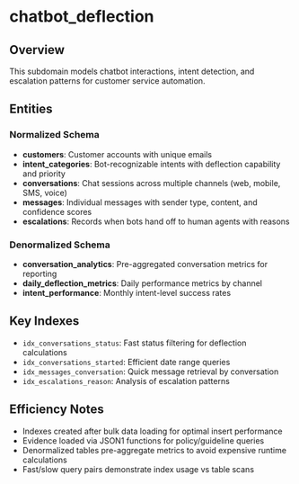 # chatbot_deflection

## Overview
This subdomain models chatbot interactions, intent detection, and escalation patterns for customer service automation.

## Entities

### Normalized Schema
- **customers**: Customer accounts with unique emails
- **intent_categories**: Bot-recognizable intents with deflection capability and priority
- **conversations**: Chat sessions across multiple channels (web, mobile, SMS, voice)
- **messages**: Individual messages with sender type, content, and confidence scores
- **escalations**: Records when bots hand off to human agents with reasons

### Denormalized Schema
- **conversation_analytics**: Pre-aggregated conversation metrics for reporting
- **daily_deflection_metrics**: Daily performance metrics by channel
- **intent_performance**: Monthly intent-level success rates

## Key Indexes
- `idx_conversations_status`: Fast status filtering for deflection calculations
- `idx_conversations_started`: Efficient date range queries
- `idx_messages_conversation`: Quick message retrieval by conversation
- `idx_escalations_reason`: Analysis of escalation patterns

## Efficiency Notes
- Indexes created after bulk data loading for optimal insert performance
- Evidence loaded via JSON1 functions for policy/guideline queries
- Denormalized tables pre-aggregate metrics to avoid expensive runtime calculations
- Fast/slow query pairs demonstrate index usage vs table scans
